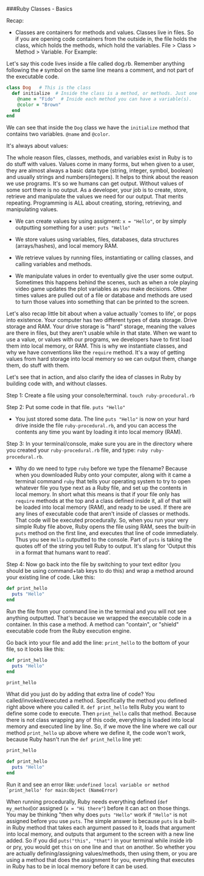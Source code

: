 ###Ruby Classes - Basics

Recap: 
- Classes are containers for methods and values. Classes live in files. So if you are 
opening code containers from the outside in, the file holds the class, which holds
the methods, which hold the variables. File > Class > Method > Variable. For Example:

Let's say this code lives inside a file called dog.rb. Remember anything following the  `#` symbol
on the same line means a comment, and not part of the executable code.

```ruby
class Dog   # This is the class
  def initialize  # Inside the class is a method, or methods. Just one in this class
    @name = "Fido"  # Inside each method you can have a variable(s).
    @color = "Brown"
  end
end
```
We can see that inside the `Dog` class we have the `initialize` method that contains two 
variables. `@name` and `@color`.

It's always about values:

The whole reason files, classes, methods, and variables exist in Ruby is to do stuff 
with values. Values come in many forms, but when given to a user, they are almost always 
a basic data type (string, integer, symbol, boolean) and usually strings and numbers(integers). 
It helps to think about the reason we use programs. It's so we humans can get output. 
Without values of some sort there is no output. As a developer, your job is to create, store, 
retrieve and manipulate the values we need for our output. That merits repeating. Programming is 
ALL about creating, storing, retrieving, and manipulating values.

- We can create values by using assigment: `x = "Hello"`, or by simply outputting something for a user: `puts "Hello"`

- We store values using variables, files, databases, data structures (arrays/hashes), and local memory RAM.

- We retrieve values by running files, instantiating or calling classes, and calling variables and methods.

- We manipulate values in order to eventually give the user some output. Sometimes this happens behind the 
scenes, such as when a role playing video game updates the plot variables as you make decisions. Other times 
values are pulled out of a file or database and methods are used to turn those values into something that 
can be printed to the screen.

Let's also recap little bit about when a value actually 'comes to life', or pops 
into existence. Your computer has two different types of data storage. Drive storage and 
RAM. Your drive storage is "hard" storage, meaning the values are there in files, but they 
aren't usable while in that state. When we want to use a value, or values with our programs, 
we developers have to first load them into local memory, or RAM. This is why we instantiate 
classes, and why we have conventions like the `require` method. It's a way of getting values 
from hard storage into local memory so we can output them, change them, do stuff with them. 

Let's see that in action, and also clarify the idea of classes in Ruby by building code with, and without classes.

Step 1: Create a file using your console/terminal.  `touch ruby-procedural.rb`

Step 2: Put some code in that file. `puts "Hello"`
- You just stored some data. The line `puts "Hello"` is now on your hard drive inside the file `ruby-procedural.rb`,
 and you can access the contents any time you want by loading it into local memory (RAM).

Step 3: In your terminal/console, make sure you are in the directory where you created your `ruby-procedural.rb` file, 
and type: `ruby ruby-procedural.rb`. 
- Why do we need to type `ruby` before we type the filename? Because when you downloaded 
Ruby onto your computer, along with it came a terminal command `ruby` that tells your operating system to try to open 
whatever file you type next as a Ruby file, and set up the contents in local memory. In short what this means is that if 
your file only has `require` methods at the top and a class defined inside it, all of that will be loaded into local memory (RAM), 
and ready to be used. If there are any lines of executable code that aren't inside of classes or methods. That code will be 
executed procedurally. So, when you run your very simple Ruby file above, Ruby opens the file using RAM, sees the built-in `puts` 
method on the first line, and executes that line of code immediately. Thus you see `Hello` outputted to the console. Part of 
`puts` is taking the quotes off of the string you tell Ruby to output. It's slang for 'Output this in a format that humans want 
to read'.

Step 4: Now go back into the file by switching to your text editor (you should be using command+tab keys to do this)
and wrap a method around your existing line of code. Like this:
```ruby
def print_hello
  puts "Hello"
end
```
Run the file from your command line in the terminal and you will not see anything outputted. That's because we 
wrapped the executable code in a container. In this case a method. A method can "contain", or "shield" executable 
code from the Ruby execution engine.

Go back into your file and add the line: `print_hello` to the bottom of your file, so it looks like this:

```ruby
def print_hello
  puts "Hello"
end

print_hello
```
What did you just do by adding that extra line of code? You called/invoked/executed a method. Specifically the method 
you defined right above where you called it. `def print_hello` tells Ruby you want to define some code to execute. Then 
`print_hello` calls that method. Because there is not class wrapping any of this code, everything is loaded into local 
memory and executed line by line. So, if we move the line where we call our method `print_hello` up above where we define 
it, the code won't work, because Ruby hasn't run the `def print_hello` line yet:

```ruby
print_hello

def print_hello
  puts "Hello"
end
```
Run it and see an error like: ```undefined local variable or method `print_hello' for main:Object (NameError)```

When running procedurally, Ruby needs everything defined (`def my_method`)or assigned (`x = "Hi there"`) before it can 
act on those things. You may be thinking "then why does `puts "Hello"` work if `"Hello"` is not assigned before you use 
`puts`. The simple answer is because `puts` is a built-in Ruby method that takes each argument passed to it, loads that 
argument into local memory, and outputs that argument to the screen with a new line added. So if you did
`puts("this", "that")` in your terminal while inside irb or pry, you would get `this` on one line and `that` on another. 
So whether you are actually defining/assigning values/methods, then using them, or you are using a method that does the 
assignment for you, everything that executes in Ruby has to be in local memory before it can be used. 

